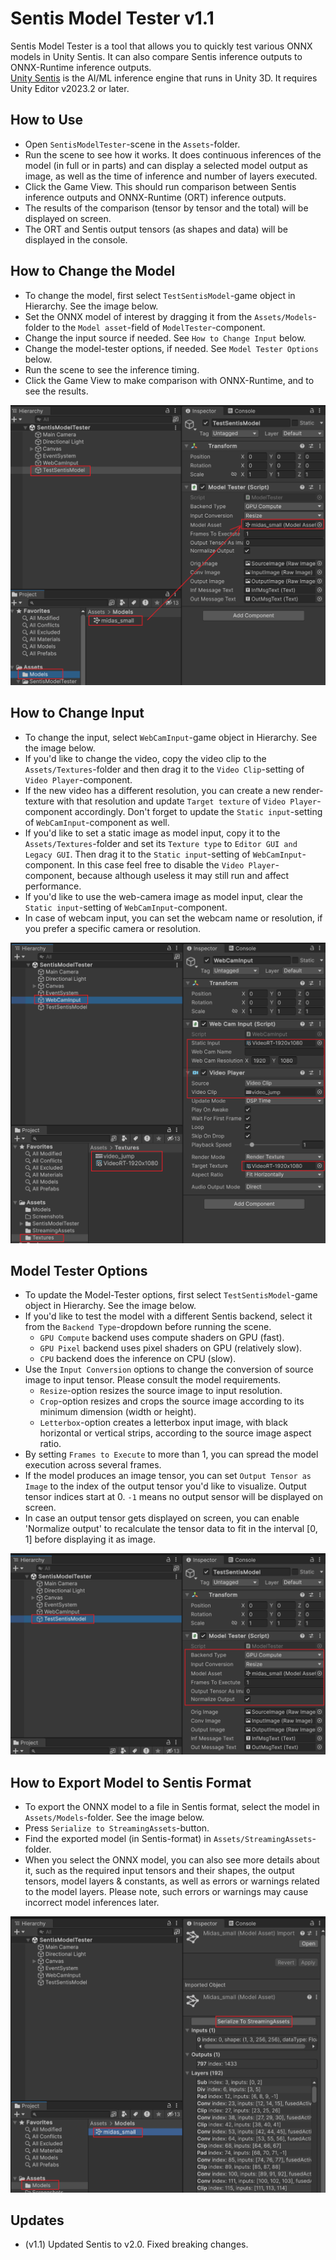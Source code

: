 # Sentis Model Tester v1.1

Sentis Model Tester is a tool that allows you to quickly test various ONNX models in Unity Sentis. It can also compare Sentis inference outputs to ONNX-Runtime inference outputs.  
[Unity Sentis](https://unity.com/products/sentis) is the AI/ML inference engine that runs in Unity 3D. It requires Unity Editor v2023.2 or later.

## How to Use
* Open `SentisModelTester`-scene in the `Assets`-folder. 
* Run the scene to see how it works. It does continuous inferences of the model (in full or in parts) and can display a selected model output as image, as well as the time of inference and number of layers executed.
* Click the Game View. This should run comparison between Sentis inference outputs and ONNX-Runtime (ORT) inference outputs.
* The results of the comparison (tensor by tensor and the total) will be displayed on screen.
* The ORT and Sentis output tensors (as shapes and data) will be displayed in the console.

## How to Change the Model
* To change the model, first select `TestSentisModel`-game object in Hierarchy. See the image below.
* Set the ONNX model of interest by dragging it from the `Assets/Models`-folder to the `Model asset`-field of `ModelTester`-component.
* Change the input source if needed. See `How to Change Input` below.
* Change the model-tester options, if needed. See `Model Tester Options` below.
* Run the scene to see the inference timing. 
* Click the Game View to make comparison with ONNX-Runtime, and to see the results.

![screenshot](Screenshots/Screenshot-1.png)

## How to Change Input
* To change the input, select `WebCamInput`-game object in Hierarchy. See the image below.
* If you'd like to change the video, copy the video clip to the `Assets/Textures`-folder and then drag it to the `Video Clip`-setting of `Video Player`-component.
* If the new video has a different resolution, you can create a new render-texture with that resolution and update `Target texture` of `Video Player`-component accordingly. Don't forget to update the `Static input`-setting of `WebCamInput`-component as well.
* If you'd like to set a static image as model input, copy it to the `Assets/Textures`-folder and set its `Texture type` to `Editor GUI and Legacy GUI`. Then drag it to the `Static input`-setting of `WebCamInput`-component. In this case feel free to disable the `Video Player`-component, because although useless it may still run and affect performance.
* If you'd like to use the web-camera image as model input, clear the `Static input`-setting of `WebCamInput`-component.
* In case of webcam input, you can set the webcam name or resolution, if you prefer a specific camera or resolution.

![screenshot](Screenshots/Screenshot-2.png)

## Model Tester Options
* To update the Model-Tester options, first select `TestSentisModel`-game object in Hierarchy. See the image below.
* If you'd like to test the model with a different Sentis backend, select it from the `Backend Type`-dropdown before running the scene. 
    * `GPU Compute` backend uses compute shaders on GPU (fast).
    * `GPU Pixel` backend uses pixel shaders on GPU (relatively slow).
    * `CPU` backend does the inference on CPU (slow).
* Use the `Input Conversion` options to change the conversion of source image to input tensor. Please consult the model requirements. 
    * `Resize`-option resizes the source image to input resolution.
    * `Crop`-option resizes and crops the source image according to its minimum dimension (width or height).
    * `Letterbox`-option creates a letterbox input image, with black horizontal or vertical strips, according to the source image aspect ratio.
* By setting `Frames to Execute` to more than 1, you can spread the model execution across several frames.
* If the model produces an image tensor, you can set `Output Tensor as Image` to the index of the output tensor you'd like to visualize. Output tensor indices start at 0. `-1` means no output sensor will be displayed on screen.
* In case an output tensor gets displayed on screen, you can enable 'Normalize output' to recalculate the tensor data to fit in the interval [0, 1] before displaying it as image.

![screenshot](Screenshots/Screenshot-3.png)

## How to Export Model to Sentis Format
* To export the ONNX model to a file in Sentis format, select the model in `Assets/Models`-folder. See the image below.
* Press `Serialize to StreamingAssets`-button.
* Find the exported model (in Sentis-format) in `Assets/StreamingAssets`-folder.
* When you select the ONNX model, you can also see more details about it, such as the required input tensors and their shapes, the output tensors, model layers & constants, as well as errors or warnings related to the model layers. Please note, such errors or warnings may cause incorrect model inferences later.

![screenshot](Screenshots/Screenshot-4.png)

## Updates

* (v1.1) Updated Sentis to v2.0. Fixed breaking changes.

